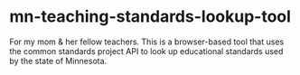 # mn-teaching-standards-lookup-tool
For my mom &amp; her fellow teachers. This is a browser-based tool that uses the common standards project API to look up educational standards used by the state of Minnesota. 
